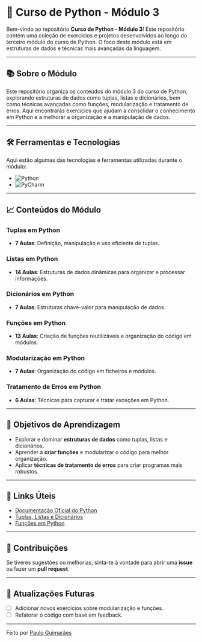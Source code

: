 # 🚀 Curso de Python - Módulo 3

Bem-vindo ao repositório **Curso de Python - Módulo 3**! Este repositório contém uma coleção de exercícios e projetos desenvolvidos ao longo do terceiro módulo do curso de Python. O foco deste módulo está em estruturas de dados e técnicas mais avançadas da linguagem.

---

## 📚 Sobre o Módulo

Este repositório organiza os conteúdos do módulo 3 do curso de Python, explorando estruturas de dados como tuplas, listas e dicionários, bem como técnicas avançadas como funções, modularização e tratamento de erros. Aqui encontrarás exercícios que ajudam a consolidar o conhecimento em Python e a melhorar a organização e a manipulação de dados.

---

## 🛠️ Ferramentas e Tecnologias

Aqui estão algumas das tecnologias e ferramentas utilizadas durante o módulo:

-   ![Python](https://img.shields.io/badge/Code-Python-informational?style=flat&logo=python&color=306998)
-   ![PyCharm](https://img.shields.io/badge/IDE-PyCharm-informational?style=flat&logo=pycharm&color=000000)

---

## 📈 Conteúdos do Módulo

### Tuplas em Python

-   **7 Aulas**: Definição, manipulação e uso eficiente de tuplas.

### Listas em Python

-   **14 Aulas**: Estruturas de dados dinâmicas para organizar e processar informações.

### Dicionários em Python

-   **7 Aulas**: Estruturas chave-valor para manipulação de dados.

### Funções em Python

-   **13 Aulas**: Criação de funções reutilizáveis e organização do código em módulos.

### Modularização em Python

-   **7 Aulas**: Organização do código em ficheiros e módulos.

### Tratamento de Erros em Python

-   **6 Aulas**: Técnicas para capturar e tratar exceções em Python.

---

## 🎯 Objetivos de Aprendizagem

-   Explorar e dominar **estruturas de dados** como tuplas, listas e dicionários.
-   Aprender a **criar funções** e modularizar o código para melhor organização.
-   Aplicar **técnicas de tratamento de erros** para criar programas mais robustos.

---

## 🔗 Links Úteis

-   [Documentação Oficial do Python](https://docs.python.org/3/)
-   [Tuplas, Listas e Dicionários](https://realpython.com/python-data-structures/)
-   [Funções em Python](https://www.learnpython.org/en/Functions)

---

## 🙌 Contribuições

Se tiveres sugestões ou melhorias, sinta-te à vontade para abrir uma **issue** ou fazer um **pull request**.

---

## 📅 Atualizações Futuras

-   [ ] Adicionar novos exercícios sobre modularização e funções.
-   [ ] Refatorar o código com base em feedback.

---

Feito por [Paulo Guimarães](https://github.com/Pelinho03)
